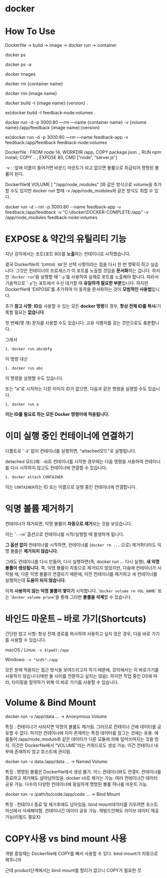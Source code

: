 # docker

# How To Use

Dockerfile → build → image → docker run → container

docker ps

docker ps -a

docker images

docker rm {container name}

docker rmi (image name}

docker build -t {image name}:{version} .

ex)docker build -t feedback-node:volumes .

docker run -d -p 3000:80 —rm —name {container name} -v {volume name}:/app/feedback {image name}:{version}

ex)docker run -d -p 3000:80 —rm —name feedback-app -v feedback:/app/feedback feedback-node:volumes

Dockerfile : FROM node:14, WORKDIR /app, COPY package.json ., RUN npm install, COPY . ., EXPOSE 80, CMD [”node”, “server.js”]

-v : :앞에 이름이 들어가면 바운드 마운트가 되고 없으면 볼륨으로 취급되어 명명된 볼륨이 된다.

Dockerfile에 VOLUME [ "/app/node_modules" ]와 같은 방식으로 volume을 추가할 수도 있지만 docker run 할때 -v /app/node_modules와 같은 방식도 취할 수 있다.

docker run -d --rm -p 3000:80 --name feedback-app -v feedback:/app/feedback -v "C:\docker\DOCKER-COMPLETE:/app" -v /app/node_modules feedback-node:volumes

# **EXPOSE & 약간의 유틸리티 기능**

지난 강의에서는 포트(포트 80)를 **노출**하는 컨테이너로 시작했습니다.

결국 Dockerfile의 '`EXPOSE 80`'은 선택 사항이라는 점을 다시 한 번 명확히 하고 싶습니다. 그것은 컨테이너의 프로세스가 이 포트를 노출할 것임을 **문서화**하는 겁니다. 하지만 '`docker run`'을 실행할 때 '`-p`'를 사용하여 실제로 포트를 노출해야 합니다. 따라서 기술적으로 '`-p`'는 포트에서 수신 대기할 때 **유일하게 필요한 부분**입니다. 하지만 Dockerfile에 'EXPOSE'를 추가하여 이 동작을 문서화하는 것이 **모범적인 사용법**입니다.

추가 **참고 사항**: **ID**를 사용할 수 있는 모든 **docker 명령**의 경우, **항상 전체 ID를 복사**/기록할 필요는 **없습니다**.

첫 번째(몇 개) 문자를 사용할 수도 있습니다. 고유 식별자를 갖는 것만으로도 충분합니다.

그래서

`1. docker run abcdefg`

이 명령 대신

`1. docker run abc`

이 명령을 실행할 수도 있습니다.

또는 "a"로 시작하는 다른 이미지 ID가 없으면, 다음과 같은 명령을 실행할 수도 있습니다.

`1. docker run a`

**이는 ID를 필요로 하는 모든 Docker 명령어에 적용됩니다.**

# **이미 실행 중인 컨테이너에 연결하기**

디폴트로 '`-d`' 없이 컨테이너를 실행하면, "attached모드"로 실행됩니다.

detached 모드(예: `-d`)로 컨테이너를 시작한 경우에는 다음 명령을 사용하여 컨테이너를 다시 시작하지 않고도 컨테이너에 연결할 수 있습니다.

`1. docker attach CONTAINER`

이는 `CONTAINER`라는 ID 또는 이름으로 실행 중인 컨테이너에 연결합니다.

# **익명 볼륨 제거하기**

컨테이너가 제거되면, 익명 볼륨이 **자동으로 제거**되는 것을 보았습니다.

이는 '`--rm`' 옵션으로 컨테이너를 시작/실행할 때 발생하게 됩니다.

**그 옵션 없이** 컨테이너를 시작하면, 컨테이너를 (`docker rm ...` 으로) 제거하더라도 익명 볼륨은 **제거되지 않습니다.**

그래도 컨테이너를 다시 만들어, 다시 실행하면(즉, docker run ... 다시 실행), **새 익명 볼륨이 생성됩니다.** 즉, 익명 볼륨이 자동으로 제거되지 않았지만, 다음에 컨테이너가 시작될 때, 다른 익명 볼륨이 연결되기 때문에, 이전 컨테이너를 제거하고 새 컨테이너를 실행하는데 **도움이 되지 않습니다.**

이제 **사용하지 않는 익명 볼륨이 쌓이기** 시작합니다. '`docker volume rm VOL_NAME`' 또는 '`docker volume prune`'을 통해 그러한 **볼륨을 삭제**할 수 있습니다.

# **바인드 마운트 – 바로 가기(Shortcuts)**

간단한 참고 사항: 항상 전체 경로를 복사하여 사용하고 싶지 않은 경우, 다음 바로 가기를 사용할 수 있습니다.

macOS / Linux: `-v $(pwd):/app`

Windows: `-v "%cd%":/app`

모든 분께 적용되는 접근 방식을 보여드리고자 하기 때문에, 강의에서는 이 바로가기를 사용하지 않습니다(매번 둘 사이를 전환하고 싶지는 않음). 하지만 작업 중인 OS에 따라, 타이핑을 절약하기 위해 이 바로 가기를 사용할 수 있습니다.

# Volume & Bind Mount

docker run -v /app/data … → Anonymous Volume

특징 : 컨테이너가 사라지면 익명의 볼륨도 제거됨. 그러므로 컨테이너 간에 데이터를 공유할 수 없다. 하지만 컨테이너에 이미 존재하는 특정 데이터를 잠그는 것에는 유용. 예를들어 /app/node_moduls와 같은 데이터가 다른 모듈에 의해 덮어쓰여지는 것을 방지. 이것은 Dockerfile에서 “VOLUME”라는 키워드로도 생성 가능. 이건 컨테이너 내부에 존재하지 않고 호스트에 관리됨.

docker run -v data:/app/data … → Named Volume

특징 : 명명된 볼륨은 Dockerfile에서 생성 불가. 어느 컨테이너와도 연결X. 컨테이너를 종료하고 제거해도 살아남아있음. docker cli로 제거는 가능. 여러 컨테이너간 데이터 공유 가능. 다수의 다양한 컨테이너에 동일하게 명명된 볼륨 하나를 마운트 가능.

docker run -v /path/to/code:/app/code … → Bind Mount

특징 : 컨테이너 종료 및 제거후에도 남아있음. bind mount데이터를 지우려면 호스트머신에서 삭세해야함. 컨테이너간 데이터 공유 가능. 재빌드안해도 라이브 데이터 제공 가능(리빌드 필요X)

# COPY사용 vs bind mount 사용

개발 중일때는 Dockerfile에 COPY를 빼서 사용할 수 있다. bind mount가 자동으로 해주니까

근데 product단계에서는 bind mount를 할리가 없으니 COPY가 필요한 것